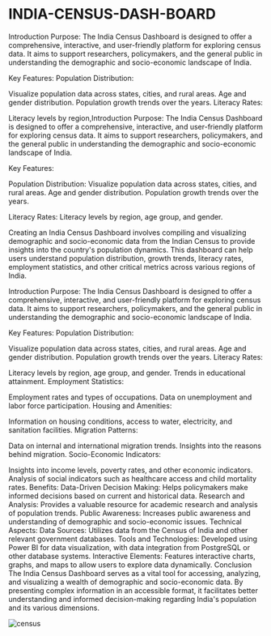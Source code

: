 # INDIA-CENSUS-DASH-BOARD
Introduction
Purpose:
The India Census Dashboard is designed to offer a comprehensive, interactive, and user-friendly platform for exploring census data. It aims to support researchers, policymakers, and the general public in understanding the demographic and socio-economic landscape of India.

Key Features:
Population Distribution:

Visualize population data across states, cities, and rural areas.
Age and gender distribution.
Population growth trends over the years.
Literacy Rates:

Literacy levels by region,Introduction
Purpose:
The India Census Dashboard is designed to offer a comprehensive, interactive, and user-friendly platform for exploring census data. It aims to support researchers, policymakers, and the general public in understanding the demographic and socio-economic landscape of India.

Key Features:

Population Distribution:
Visualize population data across states, cities, and rural areas.
Age and gender distribution.
Population growth trends over the years.

Literacy Rates:
Literacy levels by region, age group, and gender.

Creating an India Census Dashboard involves compiling and visualizing demographic and socio-economic data from the Indian Census to provide insights into the country's population dynamics. This dashboard can help users understand population distribution, growth trends, literacy rates, employment statistics, and other critical metrics across various regions of India.

Introduction
Purpose:
The India Census Dashboard is designed to offer a comprehensive, interactive, and user-friendly platform for exploring census data. It aims to support researchers, policymakers, and the general public in understanding the demographic and socio-economic landscape of India.

Key Features:
Population Distribution:

Visualize population data across states, cities, and rural areas.
Age and gender distribution.
Population growth trends over the years.
Literacy Rates:

Literacy levels by region, age group, and gender.
Trends in educational attainment.
Employment Statistics:

Employment rates and types of occupations.
Data on unemployment and labor force participation.
Housing and Amenities:

Information on housing conditions, access to water, electricity, and sanitation facilities.
Migration Patterns:

Data on internal and international migration trends.
Insights into the reasons behind migration.
Socio-Economic Indicators:

Insights into income levels, poverty rates, and other economic indicators.
Analysis of social indicators such as healthcare access and child mortality rates.
Benefits:
Data-Driven Decision Making: Helps policymakers make informed decisions based on current and historical data.
Research and Analysis: Provides a valuable resource for academic research and analysis of population trends.
Public Awareness: Increases public awareness and understanding of demographic and socio-economic issues.
Technical Aspects:
Data Sources: Utilizes data from the Census of India and other relevant government databases.
Tools and Technologies: Developed using Power BI for data visualization, with data integration from PostgreSQL or other database systems.
Interactive Elements: Features interactive charts, graphs, and maps to allow users to explore data dynamically.
Conclusion
The India Census Dashboard serves as a vital tool for accessing, analyzing, and visualizing a wealth of demographic and socio-economic data. By presenting complex information in an accessible format, it facilitates better understanding and informed decision-making regarding India's population and its various dimensions.


![census](https://github.com/antonysebin/INDIA-CENSUS-DASH-BOARD/assets/122266664/c3578668-dd9f-4d64-9956-4ea8f73392e3)


